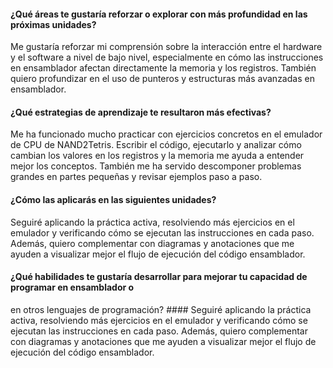 #### ¿Qué áreas te gustaría reforzar o explorar con más profundidad en las próximas unidades? ####
Me gustaría reforzar mi comprensión sobre la interacción entre el hardware y el software a nivel de bajo nivel, 
especialmente en cómo las instrucciones en ensamblador afectan directamente la memoria y los registros.
También quiero profundizar en el uso de punteros y estructuras más avanzadas en ensamblador.

#### ¿Qué estrategias de aprendizaje te resultaron más efectivas? ####
Me ha funcionado mucho practicar con ejercicios concretos en el emulador de CPU de NAND2Tetris.
Escribir el código, ejecutarlo y analizar cómo cambian los valores en los registros y la memoria me ayuda
a entender mejor los conceptos. También me ha servido descomponer problemas grandes en partes pequeñas y 
revisar ejemplos paso a paso.

#### ¿Cómo las aplicarás en las siguientes unidades? ####
Seguiré aplicando la práctica activa, resolviendo más ejercicios en el emulador y verificando 
cómo se ejecutan las instrucciones en cada paso. Además, quiero complementar con diagramas y anotaciones
que me ayuden a visualizar mejor el flujo de ejecución del código ensamblador.

#### ¿Qué habilidades te gustaría desarrollar para mejorar tu capacidad de programar en ensamblador o
en otros lenguajes de programación? ####
Seguiré aplicando la práctica activa, resolviendo más ejercicios en el emulador y verificando cómo se ejecutan
las instrucciones en cada paso. Además, quiero complementar con diagramas y anotaciones que me ayuden a visualizar 
mejor el flujo de ejecución del código ensamblador.
